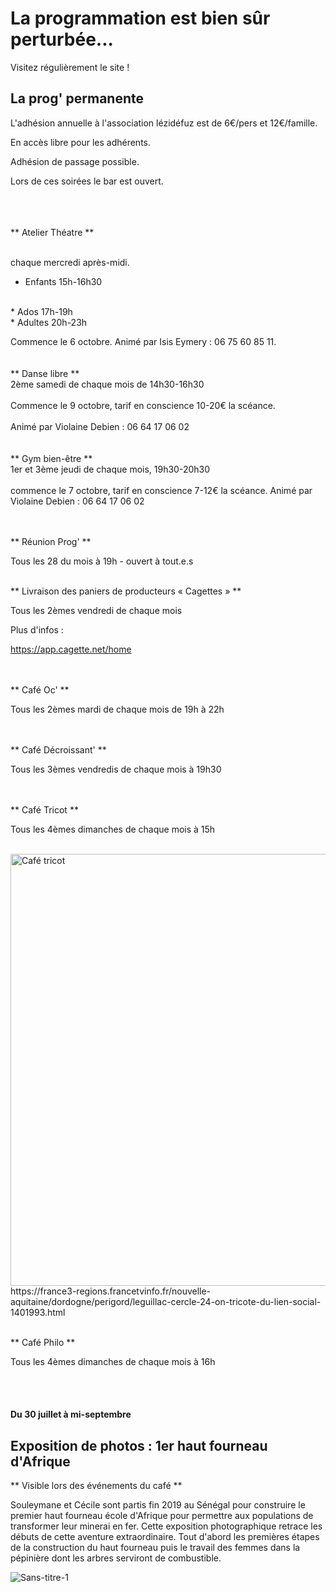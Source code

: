 

<!-- Exemple:

#### mardi 10 mars
## Café Oc.
** A partir de 18h30 **  
Où l'on partage <del>un bon repas à 8 €</del> tout en bavardant en occitan...   
__En auberge espagnole ! ! !__  
Chasdun pòrta son minjat e n'um boira tot aquò. Chacun apporte son repas et on mélange le tout. 
 [>>>> SOYEZ BENEVOLE,CLIQUEZ ICI<<<](http://www.date.marsnet.org/zqqlm9esy2sd2tfo)

fin exemple -->


La programmation est bien sûr perturbée...
==
Visitez régulièrement le site !
<br/>

## La prog' permanente

L'adhésion annuelle à l'association lézidéfuz est de 6€/pers et 12€/famille.

En accès libre pour les adhérents.

Adhésion de passage possible.

Lors de ces soirées le bar est ouvert.  
<br/>  
<br/> 

** Atelier Théatre **

<br/>
chaque mercredi après-midi.  
<br/> 

* Enfants 15h-16h30
<br/>
* Ados 17h-19h
<br/>
* Adultes 20h-23h  
<br/> 

Commence le 6 octobre.
Animé par Isis Eymery : 06 75 60 85 11.    
<br/>
<br/>
** Danse libre **
<br/>
2ème samedi de chaque mois de 14h30-16h30  
 <br/> 
Commence le 9 octobre, tarif en conscience 10-20€ la scéance.  
<br/>
Animé par Violaine Debien : 06 64 17 06 02  
<br/>
<br/>
** Gym bien-être **
<br/>
1er et 3ème jeudi de chaque mois, 19h30-20h30
<br/>  
commence le 7 octobre, tarif en conscience 7-12€ la scéance. 
Animé par Violaine Debien : 06 64 17 06 02
<br/>     
<br/>  

** Réunion Prog' **

Tous les 28 du mois à 19h - ouvert à tout.e.s
<br/>
<br/>

** Livraison des paniers de producteurs « Cagettes » **

Tous les 2èmes vendredi de chaque mois

Plus d'infos :

https://app.cagette.net/home  
<br/>
<br/>
  

** Café Oc' **

Tous les 2èmes mardi de chaque mois de 19h à 22h  
<br/>
<br/>
  

** Café Décroissant' **

Tous les 3èmes vendredis de chaque mois à 19h30  
<br/>
<br/>
  

** Café Tricot **

Tous les 4èmes dimanches de chaque mois à 15h
<br/>
<br/>

<img width="691" alt="Café tricot" src="https://user-images.githubusercontent.com/77194514/132258126-2237668e-bc70-4688-9b77-b1c282652e94.png">
https://france3-regions.francetvinfo.fr/nouvelle-aquitaine/dordogne/perigord/leguillac-cercle-24-on-tricote-du-lien-social-1401993.html  
<br/>
<br/>
  

** Café Philo **

Tous les 4èmes dimanches de chaque mois à 16h  

<br/>
<br/>

#### Du 30 juillet à mi-septembre

## Exposition de photos : 1er haut fourneau d'Afrique
** Visible lors des événements du café **

Souleymane et Cécile sont partis fin 2019 au Sénégal pour construire le premier haut fourneau école d'Afrique pour permettre aux populations de transformer leur minerai en fer. Cette exposition photographique retrace les débuts de cette aventure extraordinaire. Tout d'abord les premières étapes de la construction du haut fourneau puis le travail des femmes dans la pépinière dont les arbres serviront de combustible. 

![Sans-titre-1](https://user-images.githubusercontent.com/77194514/128901371-8cc3c64a-be7c-412b-804b-53456952fe56.jpg)





